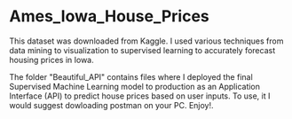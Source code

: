 # Ames_Iowa_House_Prices

This dataset was downloaded from Kaggle. I used various techniques from data mining to visualization to supervised learning to accurately forecast housing prices in Iowa. 

The folder "Beautiful_API" contains files where I deployed the final Supervised Machine Learning model to production as an Application Interface (API) to predict house prices based on user inputs. To use, it I would suggest dowloading postman on your PC. 
Enjoy!.
